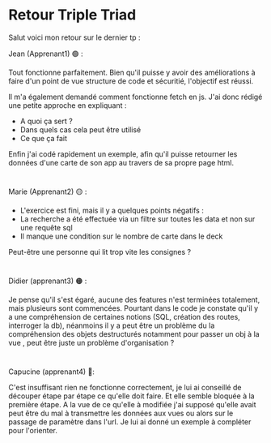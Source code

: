 # Retour Triple Triad

Salut voici mon retour sur le dernier tp : 

Jean (Apprenant1) 🟢  : 

Tout fonctionne parfaitement.
Bien qu'il puisse y avoir des améliorations à faire d'un point de vue structure de code et sécuritié, l'objectif est réussi. 

Il m'a également demandé comment fonctionne fetch en js. J'ai donc rédigé une petite approche en expliquant :
- A quoi ça sert ?
- Dans quels cas cela peut être utilisé
- Ce que ça fait
  
Enfin j'ai codé rapidement un exemple, afin qu'il puisse retourner les données d'une carte de son app au travers de sa propre page html. 

#

Marie  (Apprenant2) 🟡 :

- L'exercice est fini, mais il y a quelques points négatifs : 
- La recherche a été effectuée via un filtre sur toutes les data et non sur une requête sql 
- Il manque une condition sur le nombre de carte dans le deck
  
Peut-être une personne qui lit trop vite les consignes ?  
#

Didier (apprenant3)  🟠 : 

Je pense qu'il s'est égaré, aucune des features n'est terminées totalement, mais plusieurs sont commencées. Pourtant dans le code je constate qu'il y a une compréhension de certaines notions (SQL, création des routes, interroger la db), néanmoins il y a peut être un problème du la compréhension des objets destructurés notamment pour passer un obj à la vue , peut être juste un problème d'organisation ? 

#
Capucine (apprenant4) 🔴:

C'est insuffisant rien ne fonctionne correctement, je lui ai conseillé de découper étape par étape ce qu'elle doit faire. Et elle semble bloquée à la première étape. A la vue de ce qu'elle à modifiée j'ai supposé qu'elle avait peut être du mal à transmettre les données aux vues ou alors sur le passage de paramètre dans l'url. Je lui ai donné un exemple à compléter pour l'orienter. 

